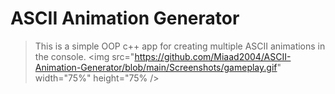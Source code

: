 # ASCII Animation Generator
> This is a simple OOP c++ app for creating multiple ASCII animations in the console.
<img src="https://github.com/Miaad2004/ASCII-Animation-Generator/blob/main/Screenshots/gameplay.gif" width="75%" height="75% />
<p align="center">
  <img src="https://github.com/Miaad2004/ASCII-Animation-Generator/blob/main/Screenshots/gameplay.gif" width="75%" height="75% />
</p>
